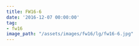 ```yaml
---
title: FW16-6
date: '2016-12-07 00:00:00'
tag:
- fw16
image_path: "/assets/images/fw16/lg/fw16-6.jpg"
---
```

